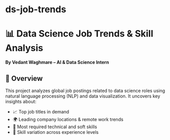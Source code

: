 # ds-job-trends
# 📊 Data Science Job Trends & Skill Analysis  
**By Vedant Waghmare – AI & Data Science Intern**

## 📌 Overview

This project analyzes global job postings related to data science roles using natural language processing (NLP) and data visualization. It uncovers key insights about:

- 📈 Top job titles in demand  
- 🌍 Leading company locations & remote work trends  
- 🧠 Most required technical and soft skills  
- 💼 Skill variation across experience levels  

